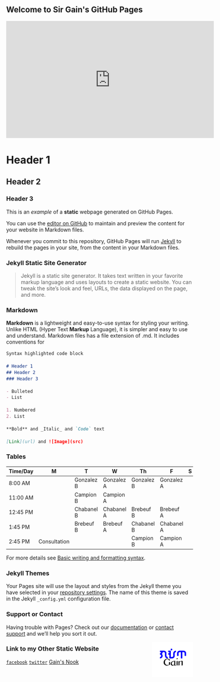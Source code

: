 ## Welcome to Sir Gain's GitHub Pages

<iframe width="560" height="315" src="https://www.youtube.com/embed/Oc53wR3yJW8" title="YouTube video player" frameborder="0" allow="accelerometer; autoplay; clipboard-write; encrypted-media; gyroscope; picture-in-picture" allowfullscreen></iframe>

# Header 1
## Header 2
### Header 3

This is an *example* of a **static** webpage generated on GitHub Pages.

You can use the [editor on GitHub](https://github.com/641n/computer-9/edit/main/README.md) to maintain and preview the content for your website in Markdown files.

Whenever you commit to this repository, GitHub Pages will run [Jekyll](https://jekyllrb.com/) to rebuild the pages in your site, from the content in your Markdown files.

### Jekyll Static Site Generator
> Jekyll is a static site generator. It takes text written in your favorite markup language and uses layouts to create a static website. You can tweak the site’s look and feel, URLs, the data displayed on the page, and more.

### Markdown

**Markdown** is a lightweight and easy-to-use syntax for styling your writing. Unlike HTML (Hyper Text **Markup** Language), it is simpler and easy to use and understand. Markdown files has a file extension of .md. It includes conventions for

```markdown
Syntax highlighted code block

# Header 1
## Header 2
### Header 3

- Bulleted
- List

1. Numbered
2. List

**Bold** and _Italic_ and `Code` text

[Link](url) and ![Image](src)
```

### Tables

| Time/Day | M | T | W | Th | F | S | S |
-----------|---|---|---|----|---|---|---|
| 8:00 AM |  |Gonzalez B | Gonzalez A | Gonzalez B | Gonzalez A |  |  |
| 11:00 AM |  | Campion B | Campion A |  |  |  |  |
| 12:45 PM |  | Chabanel B | Chabanel A | Brebeuf B | Brebeuf A |  |  |
| 1:45 PM |  | Brebeuf B | Brebeuf A | Chabanel B | Chabanel A |  |  |
| 2:45 PM | Consultation |  |  | Campion B | Campion A |  |  |


For more details see [Basic writing and formatting syntax](https://docs.github.com/en/github/writing-on-github/getting-started-with-writing-and-formatting-on-github/basic-writing-and-formatting-syntax).

### Jekyll Themes

Your Pages site will use the layout and styles from the Jekyll theme you have selected in your [repository settings](https://github.com/641n/computer-9/settings/pages). The name of this theme is saved in the Jekyll `_config.yml` configuration file.

### Support or Contact

Having trouble with Pages? Check out our [documentation](https://docs.github.com/categories/github-pages-basics/) or [contact support](https://support.github.com/contact) and we’ll help you sort it out.

<img src="gain-font-filipino.png" width="111" align="right">

### Link to my Other Static Website

[`facebook`](https://www.facebook.com/sirgain)
[`twitter`](https://www.twitter.com/sirgain)
[Gain's Nook](http://sirgain.droppages.com/)

